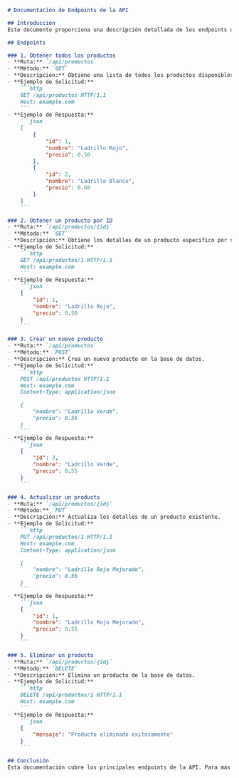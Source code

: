 ```markdown
# Documentación de Endpoints de la API

## Introducción
Este documento proporciona una descripción detallada de los endpoints disponibles en nuestra API. Cada sección incluye la ruta del endpoint, el método HTTP, una breve descripción y ejemplos de solicitudes y respuestas.

## Endpoints

### 1. Obtener todos los productos
- **Ruta:** `/api/productos`
- **Método:** `GET`
- **Descripción:** Obtiene una lista de todos los productos disponibles.
- **Ejemplo de Solicitud:**
    ```http
    GET /api/productos HTTP/1.1
    Host: example.com
    ```
- **Ejemplo de Respuesta:**
    ```json
    [
        {
            "id": 1,
            "nombre": "Ladrillo Rojo",
            "precio": 0.50
        },
        {
            "id": 2,
            "nombre": "Ladrillo Blanco",
            "precio": 0.60
        }
    ]
    ```

### 2. Obtener un producto por ID
- **Ruta:** `/api/productos/{id}`
- **Método:** `GET`
- **Descripción:** Obtiene los detalles de un producto específico por su ID.
- **Ejemplo de Solicitud:**
    ```http
    GET /api/productos/1 HTTP/1.1
    Host: example.com
    ```
- **Ejemplo de Respuesta:**
    ```json
    {
        "id": 1,
        "nombre": "Ladrillo Rojo",
        "precio": 0.50
    }
    ```

### 3. Crear un nuevo producto
- **Ruta:** `/api/productos`
- **Método:** `POST`
- **Descripción:** Crea un nuevo producto en la base de datos.
- **Ejemplo de Solicitud:**
    ```http
    POST /api/productos HTTP/1.1
    Host: example.com
    Content-Type: application/json

    {
        "nombre": "Ladrillo Verde",
        "precio": 0.55
    }
    ```
- **Ejemplo de Respuesta:**
    ```json
    {
        "id": 3,
        "nombre": "Ladrillo Verde",
        "precio": 0.55
    }
    ```

### 4. Actualizar un producto
- **Ruta:** `/api/productos/{id}`
- **Método:** `PUT`
- **Descripción:** Actualiza los detalles de un producto existente.
- **Ejemplo de Solicitud:**
    ```http
    PUT /api/productos/1 HTTP/1.1
    Host: example.com
    Content-Type: application/json

    {
        "nombre": "Ladrillo Rojo Mejorado",
        "precio": 0.55
    }
    ```
- **Ejemplo de Respuesta:**
    ```json
    {
        "id": 1,
        "nombre": "Ladrillo Rojo Mejorado",
        "precio": 0.55
    }
    ```

### 5. Eliminar un producto
- **Ruta:** `/api/productos/{id}`
- **Método:** `DELETE`
- **Descripción:** Elimina un producto de la base de datos.
- **Ejemplo de Solicitud:**
    ```http
    DELETE /api/productos/1 HTTP/1.1
    Host: example.com
    ```
- **Ejemplo de Respuesta:**
    ```json
    {
        "mensaje": "Producto eliminado exitosamente"
    }
    ```

## Conclusión
Esta documentación cubre los principales endpoints de la API. Para más detalles, consulte la documentación completa o contacte al equipo de soporte.

```